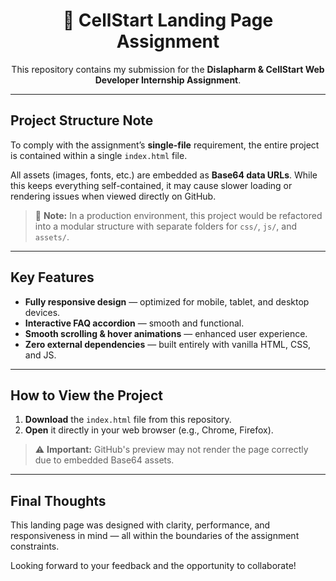 <h1 align="center">📄 CellStart Landing Page Assignment</h1>

<p align="center">
  This repository contains my submission for the <strong>Dislapharm & CellStart Web Developer Internship Assignment</strong>.
</p>

<hr />

<h2> Project Structure Note</h2>

<p>
  To comply with the assignment’s <strong>single-file</strong> requirement, the entire project is contained within a single <code>index.html</code> file.
</p>

<p>
  All assets (images, fonts, etc.) are embedded as <strong>Base64 data URLs</strong>. While this keeps everything self-contained, it may cause slower loading or rendering issues when viewed directly on GitHub.
</p>

<blockquote>
  🔧 <strong>Note:</strong> In a production environment, this project would be refactored into a modular structure with separate folders for <code>css/</code>, <code>js/</code>, and <code>assets/</code>.
</blockquote>

<hr />

<h2> Key Features</h2>

<ul>
  <li> <strong>Fully responsive design</strong> — optimized for mobile, tablet, and desktop devices.</li>
  <li> <strong>Interactive FAQ accordion</strong> — smooth and functional.</li>
  <li> <strong>Smooth scrolling & hover animations</strong> — enhanced user experience.</li>
  <li> <strong>Zero external dependencies</strong> — built entirely with vanilla HTML, CSS, and JS.</li>
</ul>

<hr />

<h2> How to View the Project</h2>

<ol>
  <li> <strong>Download</strong> the <code>index.html</code> file from this repository.</li>
  <li> <strong>Open</strong> it directly in your web browser (e.g., Chrome, Firefox).</li>
</ol>

<blockquote>
  ⚠ <strong>Important:</strong> GitHub's preview may not render the page correctly due to embedded Base64 assets.
</blockquote>

<hr />

<h2> Final Thoughts</h2>

<p>
  This landing page was designed with clarity, performance, and responsiveness in mind — all within the boundaries of the assignment constraints.
</p>

<p>
  Looking forward to your feedback and the opportunity to collaborate!
</p>
